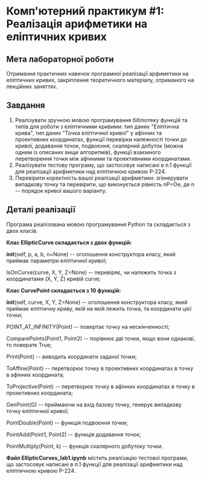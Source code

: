 # Комп'ютерний практикум #1: Реалізація арифметики на еліптичних кривих
## Мета лабораторної роботи
Отримання практичних навичок програмної реалізації арфиметики на еліптичних кривих, закріплення теоретичного матеріалу, отриманого на лекційних заняттях.

## Завдання
1. Реалізувати зручною мовою програмування бібліотеку функцій та типів для роботи з еліптичними кривими: тип даних "Еліптична крива", тип даних "Точка еліптичної кривої" у афінних та проективних координатах, функції перевірки належності точки до кривої, додавання точок, подвоєння, скалярний добуток (можна одним із описаних вище алгоритмів), функції взаємного перетворення точки між афінними та проективними координатами.
2. Реалізувати тестову програму, що застосовує написані в п.1 функції для реалізації арифметики над еліптичною кривою P-224.
3. Перевірити коректність вашої реалізації арифметики: згенерувати випадкову точку та перевірити, що виконується рівність nP=Oe, де n -- порядок кривої вашого варіанту.

## Деталі реалізації
Програма реалізована мовою програмування Python та складається з двох класів.

**Клас EllipticCurve складається з двох функцій:**

__init__(self, p, a, b, n=None) -- оголошення конструктора класу, який приймає параметри еліптичної кривої;

IsOnCurve(curve, X, Y, Z=None) -- перевіряє, чи належить точка з координатами (X, Y, Z) кривій curve;

**Клас CurvePoint складається з 10 функцій:**

__init__(self, curve, X, Y, Z=None) --  оголошення конструктора класу, який приймає еліптичну криву, якій на якій лежить точка, та координати цієї точки; 

POINT_AT_INFINITY(Point) -- повертає точку на нескінченності;

ComparePoints(Point1, Point2) -- порівнює дві точки, якщо вони однакові, то повератє True;

Print(Point) -- виводить координати заданої точки;

ToAffine(Point) -- перетворює точку в проективних координатах в точку в афінних координата;

ToProjective(Point) -- перетворює точку в афінних координатах в точку в проективних координата;

GenPoint(G) -- приймаючи на вхід базову точку, генерує випадкову точку еліптичної кривої;

PointDouble(Point) -- функція подвоєння точки;

PointAdd(Point1, Point2) -- функція додавання точок;

PointMultiply(Point, k) -- функція скалярного добутоку точки.

**Файл EllipticCurves_lab1.ipynb** містить реалізацію тестової програми, що застосовує написані в п.1 функції для реалізації арифметики над еліптичною кривою P-224.
